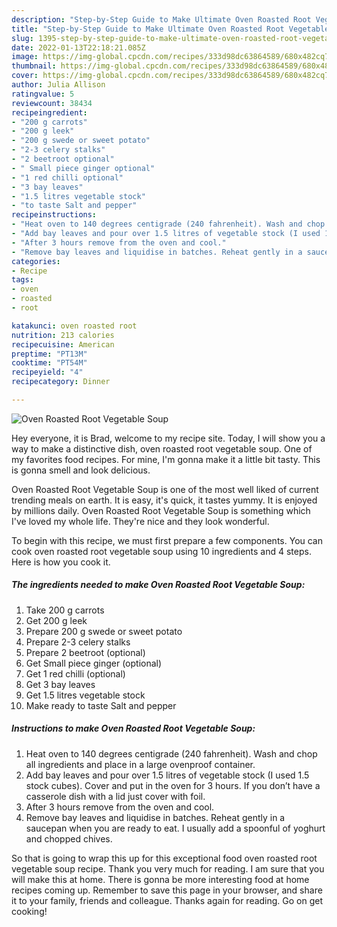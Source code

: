 ```yaml
---
description: "Step-by-Step Guide to Make Ultimate Oven Roasted Root Vegetable Soup"
title: "Step-by-Step Guide to Make Ultimate Oven Roasted Root Vegetable Soup"
slug: 1395-step-by-step-guide-to-make-ultimate-oven-roasted-root-vegetable-soup
date: 2022-01-13T22:18:21.085Z
image: https://img-global.cpcdn.com/recipes/333d98dc63864589/680x482cq70/oven-roasted-root-vegetable-soup-recipe-main-photo.jpg
thumbnail: https://img-global.cpcdn.com/recipes/333d98dc63864589/680x482cq70/oven-roasted-root-vegetable-soup-recipe-main-photo.jpg
cover: https://img-global.cpcdn.com/recipes/333d98dc63864589/680x482cq70/oven-roasted-root-vegetable-soup-recipe-main-photo.jpg
author: Julia Allison
ratingvalue: 5
reviewcount: 38434
recipeingredient:
- "200 g carrots"
- "200 g leek"
- "200 g swede or sweet potato"
- "2-3 celery stalks"
- "2 beetroot optional"
- " Small piece ginger optional"
- "1 red chilli optional"
- "3 bay leaves"
- "1.5 litres vegetable stock"
- "to taste Salt and pepper"
recipeinstructions:
- "Heat oven to 140 degrees centigrade (240 fahrenheit). Wash and chop all ingredients and place in a large ovenproof container."
- "Add bay leaves and pour over 1.5 litres of vegetable stock (I used 1.5 stock cubes). Cover and put in the oven for 3 hours. If you don’t have a casserole dish with a lid just cover with foil."
- "After 3 hours remove from the oven and cool."
- "Remove bay leaves and liquidise in batches. Reheat gently in a saucepan when you are ready to eat. I usually add a spoonful of yoghurt and chopped chives."
categories:
- Recipe
tags:
- oven
- roasted
- root

katakunci: oven roasted root 
nutrition: 213 calories
recipecuisine: American
preptime: "PT13M"
cooktime: "PT54M"
recipeyield: "4"
recipecategory: Dinner

---
```



![Oven Roasted Root Vegetable Soup](https://img-global.cpcdn.com/recipes/333d98dc63864589/680x482cq70/oven-roasted-root-vegetable-soup-recipe-main-photo.jpg)

Hey everyone, it is Brad, welcome to my recipe site. Today, I will show you a way to make a distinctive dish, oven roasted root vegetable soup. One of my favorites food recipes. For mine, I'm gonna make it a little bit tasty. This is gonna smell and look delicious.

Oven Roasted Root Vegetable Soup is one of the most well liked of current trending meals on earth. It is easy, it's quick, it tastes yummy. It is enjoyed by millions daily. Oven Roasted Root Vegetable Soup is something which I've loved my whole life. They're nice and they look wonderful.




To begin with this recipe, we must first prepare a few components. You can cook oven roasted root vegetable soup using 10 ingredients and 4 steps. Here is how you cook it.

<!--inarticleads1-->

##### The ingredients needed to make Oven Roasted Root Vegetable Soup:

1. Take 200 g carrots
1. Get 200 g leek
1. Prepare 200 g swede or sweet potato
1. Prepare 2-3 celery stalks
1. Prepare 2 beetroot (optional)
1. Get  Small piece ginger (optional)
1. Get 1 red chilli (optional)
1. Get 3 bay leaves
1. Get 1.5 litres vegetable stock
1. Make ready to taste Salt and pepper




<!--inarticleads2-->

##### Instructions to make Oven Roasted Root Vegetable Soup:

1. Heat oven to 140 degrees centigrade (240 fahrenheit). Wash and chop all ingredients and place in a large ovenproof container.
1. Add bay leaves and pour over 1.5 litres of vegetable stock (I used 1.5 stock cubes). Cover and put in the oven for 3 hours. If you don’t have a casserole dish with a lid just cover with foil.
1. After 3 hours remove from the oven and cool.
1. Remove bay leaves and liquidise in batches. Reheat gently in a saucepan when you are ready to eat. I usually add a spoonful of yoghurt and chopped chives.




So that is going to wrap this up for this exceptional food oven roasted root vegetable soup recipe. Thank you very much for reading. I am sure that you will make this at home. There is gonna be more interesting food at home recipes coming up. Remember to save this page in your browser, and share it to your family, friends and colleague. Thanks again for reading. Go on get cooking!

